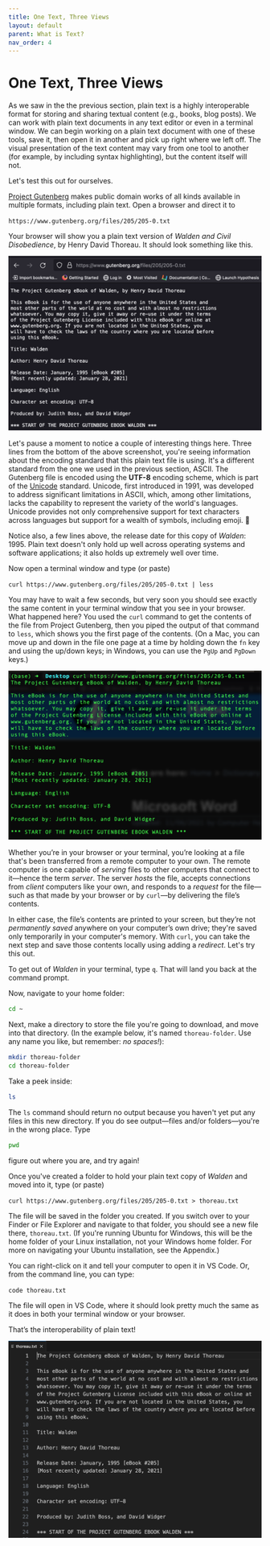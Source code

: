 ```yaml
---
title: One Text, Three Views
layout: default
parent: What is Text?
nav_order: 4
---
```

# One Text, Three Views

As we saw in the the previous section, plain text is a highly interoperable format for storing and sharing textual content (e.g., books, blog posts). We can work with plain text documents in any text editor or even in a terminal window. We can begin working on a plain text document with one of these tools, save it, then open it in another and pick up right where we left off. The visual presentation of the text content may vary from one tool to another (for example, by including syntax highlighting), but the content itself will not.

Let's test this out for ourselves.

[Project Gutenberg](https://www.gutenberg.org/) makes public domain works of all kinds available in multiple formats, including plain text. Open a browser and direct it to

`https://www.gutenberg.org/files/205/205-0.txt`

Your browser will show you a plain text version of *Walden and Civil Disobedience*, by Henry David Thoreau. It should look something like this.

![Plain text version of Walden as viewed in a browser](../assets/gutenberg-walden.png)

Let's pause a moment to notice a couple of interesting things here. Three lines from the bottom of the above screenshot, you're seeing information about the encoding standard that this plain text file is using. It's a different standard from the one we used in the previous section, ASCII. The Gutenberg file is encoded using the **UTF-8** encoding scheme, which is part of the [Unicode](https://home.unicode.org/) standard. Unicode, first introduced in 1991, was developed to address significant limitations in ASCII, which, among other limitations, lacks the capability to represent the variety of the world's languages. Unicode provides not only comprehensive support for text characters across languages but support for a wealth of symbols, including emoji. &#x1f642; 

Notice also, a few lines above, the release date for this copy of *Walden*: 1995. Plain text doesn't only hold up well across operating systems and software applications; it also holds up extremely well over time.

Now open a terminal window and type (or paste)

`curl https://www.gutenberg.org/files/205/205-0.txt | less`

You may have to wait a few seconds, but very soon you should see exactly the same content in your terminal window that you see in your browser. What happened here? You used the `curl` command to get the contents of the file from Project Gutenberg, then you piped the output of that command to `less`, which shows you the first page of the contents. (On a Mac, you can move up and down in the file one page at a time by holding down the `fn` key and using the up/down keys; in Windows, you can use the `PgUp` and `PgDown` keys.)

![Walden in a terminal window](../assets/walden-in-terminal.png)

Whether you’re in your browser or your terminal, you’re looking at a file that's been transferred from a remote computer to your own. The remote computer is one capable of *serving* files to other computers that connect to it&mdash;hence the term *server*. The server *hosts* the file, accepts connections from *client* computers like your own, and responds to a *request* for the file&mdash;such as that made by your browser or by `curl`&mdash;by delivering the file’s contents.

In either case, the file’s contents are printed to your screen, but they’re not *permanently saved* anywhere on your computer’s own drive; they're saved only temporarily in your computer's memory. With `curl`, you can take the next step and save those contents locally using adding a *redirect*. Let's try this out.

To get out of *Walden* in your terminal, type `q`. That will land you back at the command prompt.

Now, navigate to your home folder:

```zsh
cd ~
```
Next, make a directory to store the file you're going to download, and move into that directory. (In the example below, it's named `thoreau-folder`. Use any name you like, but remember: *no spaces!*):

```zsh
mkdir thoreau-folder
cd thoreau-folder
```
Take a peek inside:

```zsh
ls
```
The `ls` command should return no output because you haven't yet put any files in this new directory. If you do see output&mdash;files and/or folders&mdash;you're in the wrong place. Type

```zsh
pwd
```
figure out where you are, and try again!

Once you've created a folder to hold your plain text copy of *Walden* and moved into it, type (or paste)

`curl https://www.gutenberg.org/files/205/205-0.txt > thoreau.txt`

The file will be saved in the folder you created. If you switch over to your Finder or File Explorer and navigate to that folder, you should see a new file there, `thoreau.txt`. (If you're running Ubuntu for Windows, this will be the home folder of your Linux installation, not your Windows home folder. For more on navigating your Ubuntu installation, see the Appendix.)

You can right-click on it and tell your computer to open it in VS Code. Or, from the command line, you can type:

`code thoreau.txt`

The file will open in VS Code, where it should look pretty much the same as it does in both your terminal window or your browser.

That’s the interoperability of plain text!

![Walden in VS Code](../assets/walden-in-vscode.png)